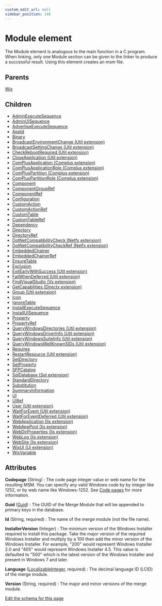```yaml
---
custom_edit_url: null
sidebar_position: 140
---
```

# Module element
The Module element is analogous to the main function in a C program. When linking, only one Module section can be given to the linker to produce a successful result. Using this element creates an msm file.

## Parents
[Wix](wix.md)

## Children
* [AdminExecuteSequence](adminexecutesequence.md) 
* [AdminUISequence](adminuisequence.md) 
* [AdvertiseExecuteSequence](advertiseexecutesequence.md) 
* [AppId](appid.md) 
* [Binary](binary.md) 
* [BroadcastEnvironmentChange (Util extension)](../util/broadcastenvironmentchange.md) 
* [BroadcastSettingChange (Util extension)](../util/broadcastsettingchange.md) 
* [CheckRebootRequired (Util extension)](../util/checkrebootrequired.md) 
* [CloseApplication (Util extension)](../util/closeapplication.md) 
* [ComPlusApplication (Complus extension)](../complus/complusapplication.md) 
* [ComPlusApplicationRole (Complus extension)](../complus/complusapplicationrole.md) 
* [ComPlusPartition (Complus extension)](../complus/compluspartition.md) 
* [ComPlusPartitionRole (Complus extension)](../complus/compluspartitionrole.md) 
* [Component](component.md) 
* [ComponentGroupRef](componentgroupref.md) 
* [ComponentRef](componentref.md) 
* [Configuration](configuration.md) 
* [CustomAction](customaction.md) 
* [CustomActionRef](customactionref.md) 
* [CustomTable](customtable.md) 
* [CustomTableRef](customtableref.md) 
* [Dependency](dependency.md) 
* [Directory](directory.md) 
* [DirectoryRef](directoryref.md) 
* [DotNetCompatibilityCheck (Netfx extension)](../netfx/dotnetcompatibilitycheck.md) 
* [DotNetCompatibilityCheckRef (Netfx extension)](../netfx/dotnetcompatibilitycheckref.md) 
* [EmbeddedChainer](embeddedchainer.md) 
* [EmbeddedChainerRef](embeddedchainerref.md) 
* [EnsureTable](ensuretable.md) 
* [Exclusion](exclusion.md) 
* [ExitEarlyWithSuccess (Util extension)](../util/exitearlywithsuccess.md) 
* [FailWhenDeferred (Util extension)](../util/failwhendeferred.md) 
* [FindVisualStudio (Vs extension)](../vs/findvisualstudio.md) 
* [GetCapabilities (Directx extension)](../directx/getcapabilities.md) 
* [Group (Util extension)](../util/group.md) 
* [Icon](icon.md) 
* [IgnoreTable](ignoretable.md) 
* [InstallExecuteSequence](installexecutesequence.md) 
* [InstallUISequence](installuisequence.md) 
* [Property](property.md) 
* [PropertyRef](propertyref.md) 
* [QueryWindowsDirectories (Util extension)](../util/querywindowsdirectories.md) 
* [QueryWindowsDriverInfo (Util extension)](../util/querywindowsdriverinfo.md) 
* [QueryWindowsSuiteInfo (Util extension)](../util/querywindowssuiteinfo.md) 
* [QueryWindowsWellKnownSIDs (Util extension)](../util/querywindowswellknownsids.md) 
* [Requires](requires.md) 
* [RestartResource (Util extension)](../util/restartresource.md) 
* [SetDirectory](setdirectory.md) 
* [SetProperty](setproperty.md) 
* [SFPCatalog](sfpcatalog.md) 
* [SqlDatabase (Sql extension)](../sql/sqldatabase.md) 
* [StandardDirectory](standarddirectory.md) 
* [Substitution](substitution.md) 
* [SummaryInformation](summaryinformation.md) 
* [UI](ui.md) 
* [UIRef](uiref.md) 
* [User (Util extension)](../util/user.md) 
* [WaitForEvent (Util extension)](../util/waitforevent.md) 
* [WaitForEventDeferred (Util extension)](../util/waitforeventdeferred.md) 
* [WebApplication (Iis extension)](../iis/webapplication.md) 
* [WebAppPool (Iis extension)](../iis/webapppool.md) 
* [WebDirProperties (Iis extension)](../iis/webdirproperties.md) 
* [WebLog (Iis extension)](../iis/weblog.md) 
* [WebSite (Iis extension)](../iis/website.md) 
* [WixUI (Ui extension)](../ui/wixui.md) 
* [WixVariable](wixvariable.md) 

## Attributes
**Codepage** (String)
  : The code page integer value or web name for the resulting MSM. You can specify any valid Windows code by by integer like 1252, or by web name like Windows-1252. See [Code pages](reference/codepage.md) for more information.

**Guid** ([Guid](guid.md 'Values of this type will look like: "01234567-89AB-CDEF-0123-456789ABCDEF" or "{01234567-89AB-CDEF-0123-456789ABCDEF}". Also allows "PUT-GUID-HERE" for use in examples.'))
  : The GUID of the Merge Module that will be appended to primary keys in the database.

**Id** (String, required)
  : The name of the merge module (not the file name).

**InstallerVersion** (Integer)
  : The minimum version of the Windows Installer required to install this package. Take the major version of the required Windows Installer and multiply by a 100 then add the minor version of the Windows Installer. For example, "200" would represent Windows Installer 2.0 and "405" would represent Windows Installer 4.5. This value is defaulted to "500" which is the latest version of the Windows Installer and present in Windows 7 and later.

**Language** ([LocalizableInteger](localizableinteger.md 'Values of this type must be an integer or a localization variable with the format `!(loc.Variable)` where `Variable` is the name of the localization variable.'), required)
  : The decimal language ID (LCID) of the merge module.

**Version** (String, required)
  : The major and minor versions of the merge module.


[Edit the schema for this page](https://github.com/wixtoolset/web/blob/master/src/xsd4/wix.xsd)